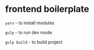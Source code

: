 # frontend boilerplate

`yarn` - to install modules

`gulp` - to run dev mode

`gulp build` - to build project
